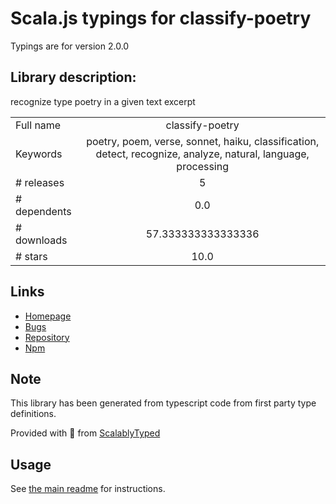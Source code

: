 
# Scala.js typings for classify-poetry

Typings are for version 2.0.0

## Library description:
recognize type poetry in a given text excerpt

|                    |                 |
| ------------------ | :-------------: |
| Full name          | classify-poetry |
| Keywords           | poetry, poem, verse, sonnet, haiku, classification, detect, recognize, analyze, natural, language, processing |
| # releases         | 5 |
| # dependents       | 0.0 |
| # downloads        | 57.333333333333336 |
| # stars            | 10.0 |

## Links
- [Homepage](https://github.com/ChristianMurphy/classify-poetry#readme)
- [Bugs](https://github.com/ChristianMurphy/classify-poetry/issues)
- [Repository](https://github.com/ChristianMurphy/classify-poetry)
- [Npm](https://www.npmjs.com/package/classify-poetry)
    


## Note
This library has been generated from typescript code from first party type definitions.

Provided with :purple_heart: from [ScalablyTyped](https://github.com/oyvindberg/ScalablyTyped)

## Usage
See [the main readme](../../readme.md) for instructions.


